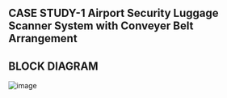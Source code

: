## CASE STUDY-1  Airport Security Luggage Scanner System with Conveyer Belt Arrangement

## BLOCK DIAGRAM

![image](https://user-images.githubusercontent.com/46954351/154845190-f4300e57-3c0d-4dc4-a799-8b58138926f8.png)





